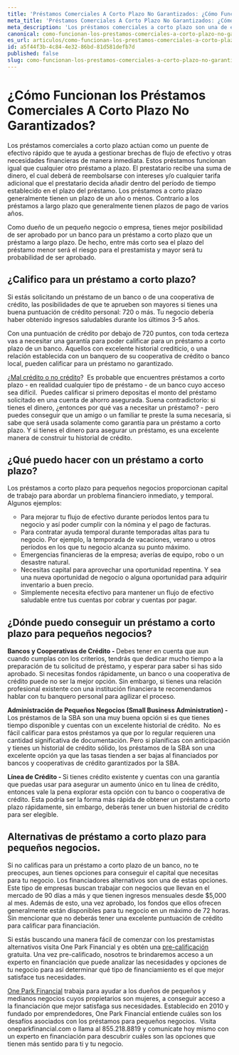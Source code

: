 ```yaml
---
title: 'Préstamos Comerciales A Corto Plazo No Garantizados: ¿Cómo Funcionan?'
meta_title: 'Préstamos Comerciales A Corto Plazo No Garantizados: ¿Cómo Funcionan?'
meta_description: 'Los préstamos comerciales a corto plazo son una de efectivo rápido que pueden ayudarte a gestionar brechas de flujo de efectivo y otras necesidades financieras inmediatas.'
canonical: como-funcionan-los-prestamos-comerciales-a-corto-plazo-no-garantizados
es_url: articulos/como-funcionan-los-prestamos-comerciales-a-corto-plazo-no-garantizados
id: a5f44f3b-4c84-4e32-86bd-81d581defb7d
published: false
slug: como-funcionan-los-prestamos-comerciales-a-corto-plazo-no-garantizados
---
```

<h1>&iquest;C&oacute;mo Funcionan los Pr&eacute;stamos Comerciales A Corto Plazo No Garantizados? </h1>

<p>Los pr&eacute;stamos comerciales a corto plazo act&uacute;an como un puente de efectivo r&aacute;pido que te ayuda a gestionar brechas de flujo de efectivo y otras necesidades financieras de manera inmediata. Estos pr&eacute;stamos funcionan igual que cualquier otro pr&eacute;stamo a plazo. El prestatario recibe una suma de dinero, el cual deber&aacute; de reembolsarse con intereses y/o cualquier tarifa adicional que el prestatario decida a&ntilde;adir dentro del per&iacute;odo de tiempo establecido en el plazo del pr&eacute;stamo. Los pr&eacute;stamos a corto plazo generalmente tienen un plazo de un a&ntilde;o o menos. Contrario a los pr&eacute;stamos a largo plazo que generalmente tienen plazos de pago de varios a&ntilde;os.</p>

<p>Como due&ntilde;o de un peque&ntilde;o negocio o empresa, tienes mejor posibilidad de ser aprobado por un banco para un pr&eacute;stamo a corto plazo que un pr&eacute;stamo a largo plazo. De hecho, entre m&aacute;s corto sea el plazo del pr&eacute;stamo menor ser&aacute; el riesgo para el prestamista y mayor ser&aacute; tu probabilidad de ser aprobado. &nbsp;</p>

<h2>&iquest;Califico para un pr&eacute;stamo a corto plazo?</h2>

<p>Si est&aacute;s solicitando un pr&eacute;stamo de un banco o de una cooperativa de cr&eacute;dito, las posibilidades de que te aprueben son mayores si tienes una buena puntuaci&oacute;n de cr&eacute;dito personal: 720 o m&aacute;s. Tu negocio deber&iacute;a haber obtenido ingresos saludables durante los &uacute;ltimos 3-5 a&ntilde;os.</p>
<p>Con una puntuaci&oacute;n de cr&eacute;dito por debajo de 720 puntos, con toda certeza vas a necesitar una garant&iacute;a para poder calificar para un pr&eacute;stamo a corto plazo de un banco. Aquellos con excelente historial crediticio, o una relaci&oacute;n establecida con un banquero de su cooperativa de cr&eacute;dito o banco local, pueden calificar para un pr&eacute;stamo no garantizado.</p>

<p>&iquest;<a href="https://www.oneparkfinancial.com/es/articulos/existen-los-prestamos-comerciales-sin-garantia-y-sin-buen-credito">Mal cr&eacute;dito o no cr&eacute;dito</a>?&nbsp; Es probable que encuentres pr&eacute;stamos a corto plazo - en realidad cualquier tipo de pr&eacute;stamo - de un banco cuyo acceso sea dif&iacute;cil.&nbsp; Puedes calificar si primero depositas el monto del pr&eacute;stamo solicitado en una cuenta de ahorro asegurada. Suena contradictorio: si tienes el dinero, &iquest;entonces por qu&eacute; vas a necesitar un pr&eacute;stamo? - pero puedes conseguir que un amigo o un familiar te preste la suma necesaria, si sabe que ser&aacute; usada solamente como garant&iacute;a para un pr&eacute;stamo a corto plazo. Y si tienes el dinero para asegurar un pr&eacute;stamo, es una excelente manera de construir tu historial de cr&eacute;dito.&nbsp;</p>

<h2>&iquest;Qu&eacute; puedo hacer con un pr&eacute;stamo a corto plazo?</h2>

<p>Los pr&eacute;stamos a corto plazo para peque&ntilde;os negocios proporcionan capital de trabajo para abordar un problema financiero inmediato, y temporal. Algunos ejemplos:</p>

<ul style="list-style:circle;padding-left:30px;margin-bottom:30px;">
<li>Para mejorar tu flujo de efectivo durante per&iacute;odos lentos para tu negocio y as&iacute; poder cumplir con la n&oacute;mina y el pago de facturas.</li>
<li>Para contratar ayuda temporal durante temporadas altas para tu negocio. Por ejemplo, la temporada de vacaciones, verano u otros per&iacute;odos en los que tu negocio alcanza su punto m&aacute;ximo.</li>
<li>Emergencias financieras de la empresa; aver&iacute;as de equipo, robo o un desastre natural.</li>
<li>Necesitas capital para aprovechar una oportunidad repentina. Y sea una nueva oportunidad de negocio o alguna oportunidad para adquirir inventario a buen precio.</li>
<li>Simplemente necesita efectivo para mantener un flujo de efectivo saludable entre tus cuentas por cobrar y cuentas por pagar.</li>
</ul>

<h2>&iquest;D&oacute;nde puedo conseguir un pr&eacute;stamo a corto plazo para peque&ntilde;os negocios?</h2>

<p><strong>Bancos y Cooperativas de Cr&eacute;dito - </strong>Debes tener en cuenta que aun cuando cumplas con los criterios, tendr&aacute;s que dedicar mucho tiempo a la preparaci&oacute;n de tu solicitud de pr&eacute;stamo, y esperar para saber si has sido aprobado. Si necesitas fondos r&aacute;pidamente, un banco o una cooperativa de cr&eacute;dito puede no ser la mejor opci&oacute;n. Sin embargo, si tienes una relaci&oacute;n profesional existente con una instituci&oacute;n financiera te recomendamos hablar con tu banquero personal para agilizar el proceso.</p>

<p><strong>Administraci&oacute;n de Peque&ntilde;os Negocios (Small Business Administration) - </strong>Los pr&eacute;stamos de la SBA son una muy buena opci&oacute;n si es que tienes tiempo disponible y cuentas con un excelente historial de cr&eacute;dito.&nbsp; No es f&aacute;cil calificar para estos pr&eacute;stamos ya que por lo regular requieren una cantidad significativa de documentaci&oacute;n. Pero si planificas con anticipaci&oacute;n y tienes un historial de cr&eacute;dito s&oacute;lido, los pr&eacute;stamos de la SBA son una excelente opci&oacute;n ya que las tasas tienden a ser bajas al financiados por bancos y cooperativas de cr&eacute;dito garantizados por la SBA.</p>

<p><strong>L&iacute;nea de Cr&eacute;dito - </strong>Si tienes cr&eacute;dito existente y cuentas con una garant&iacute;a que puedas usar para asegurar un aumento &uacute;nico en tu l&iacute;nea de cr&eacute;dito, entonces vale la pena explorar esta opci&oacute;n con tu banco o cooperativa de cr&eacute;dito. Esta podr&iacute;a ser la forma m&aacute;s r&aacute;pida de obtener un pr&eacute;stamo a corto plazo r&aacute;pidamente, sin embargo, deber&aacute;s tener un buen historial de cr&eacute;dito para ser elegible.</p>

<h2>Alternativas de pr&eacute;stamo a corto plazo para peque&ntilde;os negocios.</h2>

<p>Si no calificas para un pr&eacute;stamo a corto plazo de un banco, no te preocupes, aun tienes opciones para conseguir el capital que necesitas para tu negocio. Los financiadores alternativos son una de estas opciones. Este tipo de empresas buscan trabajar con negocios que llevan en el mercado de 90 d&iacute;as a m&aacute;s y que tienen ingresos mensuales desde $5,000 al mes. Adem&aacute;s de esto, una vez aprobado, los fondos que ellos ofrecen generalmente est&aacute;n disponibles para tu negocio en un m&aacute;ximo de 72 horas. Sin mencionar que no deber&aacute;s tener una excelente puntuaci&oacute;n de cr&eacute;dito para calificar para financiaci&oacute;n.</p>

<p>Si est&aacute;s buscando una manera f&aacute;cil de comenzar con los prestamistas alternativos visita One Park Financial y es obt&eacute;n una <a href="https://www.oneparkfinancial.com/es/preaprob">pre-calificaci&oacute;n</a> gratuita. Una vez pre-calificado, nosotros te brindaremos acceso a un experto en financiaci&oacute;n que puede analizar las necesidades y opciones de tu negocio para as&iacute; determinar qu&eacute; tipo de financiamiento es el que mejor satisface tus necesidades.</p>

<p><a href="https://www.oneparkfinancial.com/es/preaprob">One Park Financial</a> trabaja para ayudar a los due&ntilde;os de peque&ntilde;os y medianos negocios cuyos propietarios son mujeres, a conseguir acceso a la financiaci&oacute;n que mejor satisfaga sus necesidades. Establecido en 2010 y fundado por emprendedores, One Park Financial entiende cu&aacute;les son los desaf&iacute;os asociados con los pr&eacute;stamos para peque&ntilde;os negocios.&nbsp; Visita oneparkfinancial.com o llama al 855.218.8819 y comun&iacute;cate hoy mismo con un experto en financiaci&oacute;n para descubrir cu&aacute;les son las opciones que tienen m&aacute;s sentido para ti y tu negocio.</p>
<p>&nbsp;</p>